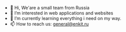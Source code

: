 - 👋 Hi, We'are a small team from Russia
- 👀 I’m interested in web applications and websites
- 🌱 I’m currently learning everything i need on my way.
- 📫 How to reach us: general@enkit.ru

<!---
enk-it/enk-it is a ✨ special ✨ repository because its `README.md` (this file) appears on your GitHub profile.
You can click the Preview link to take a look at your changes.
--->
